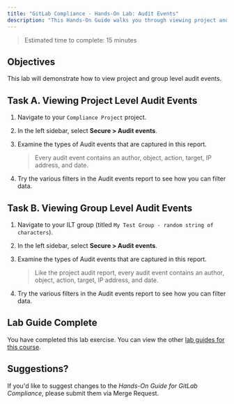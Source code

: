 ```yaml
---
title: "GitLab Compliance - Hands-On Lab: Audit Events"
description: "This Hands-On Guide walks you through viewing project and group level audit events."
---
```


> Estimated time to complete: 15 minutes

## Objectives

This lab will demonstrate how to view project and group level audit events.

## Task A. Viewing Project Level Audit Events

1. Navigate to your `Compliance Project` project.

1. In the left sidebar, select **Secure > Audit events**.

1. Examine the types of Audit events that are captured in this report.

    > Every audit event contains an author, object, action, target, IP address, and date.

1. Try the various filters in the Audit events report to see how you can filter data.

## Task B. Viewing Group Level Audit Events

1. Navigate to your ILT group (titled `My Test Group - random string of characters`).

1. In the left sidebar, select **Secure > Audit events**.

1. Examine the types of Audit events that are captured in this report.

    > Like the project audit report, every audit event contains an author, object, action, target, IP address, and date.

1. Try the various filters in the Audit events report to see how you can filter data.

## Lab Guide Complete

You have completed this lab exercise. You can view the other [lab guides for this course](/handbook/customer-success/professional-services-engineering/education-services/ilt-labs/gitlabcompliancehandson).

## Suggestions?

If you'd like to suggest changes to the *Hands-On Guide for GitLab Compliance*, please submit them via Merge Request.
